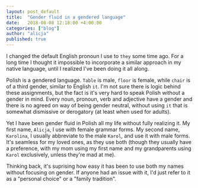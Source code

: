 ```yaml
---
layout: post_default
title:  "Gender fluid in a gendered language"
date:   2018-08-08 12:18:00 +4:00:00
categories: ["blog"]
author: "alicja"
published: true
---
```

I changed the default English pronoun I use to `they` some time ago. For a long time I thought it 
impossible to incorporate a similar approach in my native language, until I realized I've been doing 
it all along.

Polish is a gendered language. `Table` is male, `floor` is female, while `chair` is of a third gender, 
similar to English `it`. I'm not sure there  is logic behind these assignments, but the fact is it's 
very hard to speak Polish without a gender in mind. Every noun, pronoun, verb and adjective have a gender 
and there is no agreed on way of being gender neutral, without using `it` that is somewhat dismissive or 
derogatory (at least when used for adults).

Yet I have been gender fluid in Polish all my life without fully realizing it. My first name, `Alicja`, I use 
with female grammar forms. My second name, `Karolina`, I usually abbreviate to the male `Karol`, and use it with 
male forms. It's seamless for my loved ones, as they use both (though they usually have a preference, 
with my mom using my first name and my grandparents using `Karol` exclusively, unless they're mad at me).

Thinking back, it's suprising how easy it has been to use both my names without focusing on gender. 
If anyone had an issue with it, I'd just refer to it as a "personal choice" or a "family tradition".